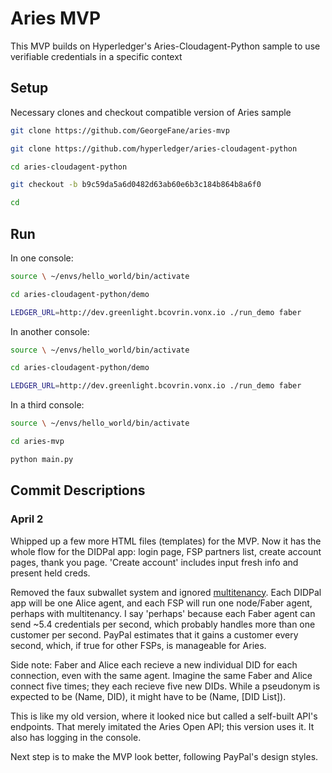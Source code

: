 # Aries MVP

This MVP builds on Hyperledger's Aries-Cloudagent-Python sample to use verifiable credentials in a specific context

## Setup

Necessary clones and checkout compatible version of Aries sample

```bash
git clone https://github.com/GeorgeFane/aries-mvp

git clone https://github.com/hyperledger/aries-cloudagent-python

cd aries-cloudagent-python

git checkout -b b9c59da5a6d0482d63ab60e6b3c184b864b8a6f0

cd
```

## Run

In one console:

```bash
source \ ~/envs/hello_world/bin/activate

cd aries-cloudagent-python/demo

LEDGER_URL=http://dev.greenlight.bcovrin.vonx.io ./run_demo faber
```

In another console:

```bash
source \ ~/envs/hello_world/bin/activate

cd aries-cloudagent-python/demo

LEDGER_URL=http://dev.greenlight.bcovrin.vonx.io ./run_demo faber
```

In a third console:

```bash
source \ ~/envs/hello_world/bin/activate

cd aries-mvp

python main.py
```

## Commit Descriptions

### April 2

Whipped up a few more HTML files (templates) for the MVP. Now it has the whole flow for the DIDPal app: login page, FSP partners list, create account pages, thank you page. 'Create account' includes input fresh info and present held creds.

Removed the faux subwallet system and ignored [multitenancy](https://github.com/hyperledger/aries-cloudagent-python/blob/main/Multitenancy.md). Each DIDPal app will be one Alice agent, and each FSP will run one node/Faber agent, perhaps with multitenancy. I say 'perhaps' because each Faber agent can send ~5.4 credentials per second, which probably handles more than one customer per second. PayPal estimates that it gains a customer every second, which, if true for other FSPs, is manageable for Aries.

Side note: Faber and Alice each recieve a new individual DID for each connection, even with the same agent. Imagine the same Faber and Alice connect five times; they each recieve five new DIDs. While a pseudonym is expected to be (Name, DID), it might have to be (Name, [DID List]).

This is like my old version, where it looked nice but called a self-built API's endpoints. That merely imitated the Aries Open API; this version uses it. It also has logging in the console.

Next step is to make the MVP look better, following PayPal's design styles.
